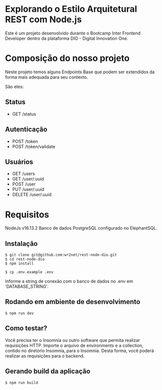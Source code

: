 # Explorando o Estilo Arquitetural REST com Node.js

Este é um projeto desenvolvido durante o Bootcamp Inter Frontend Developer dentro da plataforma DIO - Digital Innovation One.

# Composição do nosso projeto

Neste projeto temos alguns Endpoints Base que podem ser extendidos da forma mais adequada para seu contexto.

São eles:
## Status

* GET /status

## Autenticação

* POST /token
* POST /token/validate
## Usuários

* GET /users
* GET /user/:uuid
* POST /user
* PUT /user/:uuid
* DELETE /user/:uuid



# Requisitos
NodeJs v16.13.2
Banco de dados PostgreSQL configurado no ElephantSQL.

## Instalação
```
$ git clone git@github.com:wr2net/rest-node-dio.git
$ cd rest-node-dio
$ npm install
```

`$ cp .env.example .env`

Informe a string de conexão com o banco de dados no .env em 'DATABASE_STRING'.

## Rodando em ambiente de desenvolvimento
`$ npm run dev`

## Como testar?
Você precisa ter o Insomnia ou outro software que permita realizar requisições HTTP.
Importe o arquivo de environments e a collection, contido no diretório Insomnia, para o Insomnia.
Desta forma, você poderá realizar as requisições para o backend.

## Gerando build da aplicação
`$ npm run build`
